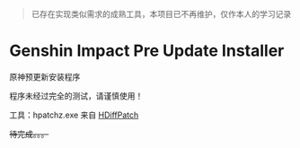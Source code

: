 > 已存在实现类似需求的成熟工具，本项目已不再维护，仅作本人的学习记录

# Genshin Impact Pre Update Installer
 原神预更新安装程序

程序未经过完全的测试，请谨慎使用！

工具：hpatchz.exe 来自 [HDiffPatch](https://github.com/sisong/HDiffPatch)

~~待完成。。。~~
